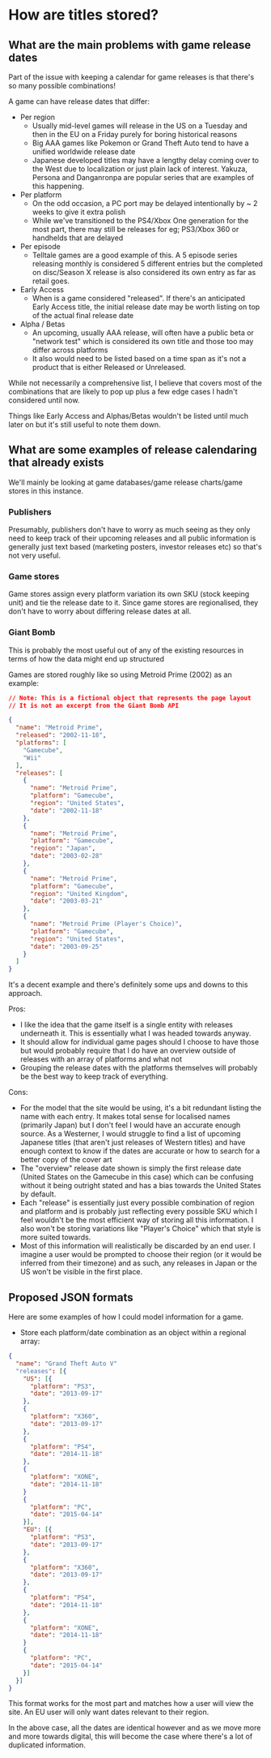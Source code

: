 # How are titles stored?

## What are the main problems with game release dates

Part of the issue with keeping a calendar for game releases is that there's so many possible combinations!

A game can have release dates that differ:
  * Per region
    - Usually mid-level games will release in the US on a Tuesday and then in the EU on a Friday purely for boring historical reasons
    - Big AAA games like Pokemon or Grand Theft Auto tend to have a unified worldwide release date
    - Japanese developed titles may have a lengthy delay coming over to the West due to localization or just plain lack of interest. Yakuza, Persona and Danganronpa are popular series that are examples of this happening.
  * Per platform
    - On the odd occasion, a PC port may be delayed intentionally by ~ 2 weeks to give it extra polish
    - While we've transitioned to the PS4/Xbox One generation for the most part, there may still be releases for eg; PS3/Xbox 360 or handhelds that are delayed
  * Per episode
    - Telltale games are a good example of this. A 5 episode series releasing monthly is considered 5 different entries but the completed on disc/Season X release is also considered its own entry as far as retail goes.
  * Early Access
    - When is a game considered "released". If there's an anticipated Early Access title, the initial release date may be worth listing on top of the actual final release date
  * Alpha / Betas
    - An upcoming, usually AAA release, will often have a public beta or "network test" which is considered its own title and those too may differ across platforms
    - It also would need to be listed based on a time span as it's not a product that is either Released or Unreleased.

While not necessarily a comprehensive list, I believe that covers most of the combinations that are likely to pop up plus a few edge cases I hadn't considered until now.

Things like Early Access and Alphas/Betas wouldn't be listed until much later on but it's still useful to note them down.

## What are some examples of release calendaring that already exists

We'll mainly be looking at game databases/game release charts/game stores in this instance.

### Publishers

Presumably, publishers don't have to worry as much seeing as they only need to keep track of their upcoming releases and all public information is generally just text based (marketing posters, investor releases etc) so that's not very useful.

### Game stores

Game stores assign every platform variation its own SKU (stock keeping unit) and tie the release date to it. Since game stores are regionalised, they don't have to worry about differing release dates at all.

### Giant Bomb

This is probably the most useful out of any of the existing resources in terms of how the data might end up structured

Games are stored roughly like so using Metroid Prime (2002) as an example:

```json
// Note: This is a fictional object that represents the page layout
// It is not an excerpt from the Giant Bomb API

{
  "name": "Metroid Prime",
  "released": "2002-11-18",
  "platforms": [
    "Gamecube",
    "Wii"
  ],
  "releases": [
    {
      "name": "Metroid Prime",
      "platform": "Gamecube",
      "region": "United States",
      "date": "2002-11-18"
    },
    {
      "name": "Metroid Prime",
      "platform": "Gamecube",
      "region": "Japan",
      "date": "2003-02-28"
    },
    {
      "name": "Metroid Prime",
      "platform": "Gamecube",
      "region": "United Kingdom",
      "date": "2003-03-21"
    },
    {
      "name": "Metroid Prime (Player's Choice)",
      "platform": "Gamecube",
      "region": "United States",
      "date": "2003-09-25"
    }
  ]
}
```

It's a decent example and there's definitely some ups and downs to this approach.

Pros:

  - I like the idea that the game itself is a single entity with releases underneath it. This is essentially what I was headed towards anyway.
  - It should allow for individual game pages should I choose to have those but would probably require that I do have an overview outside of releases with an array of platforms and what not
  - Grouping the release dates with the platforms themselves will probably be the best way to keep track of everything. 

Cons:

  - For the model that the site would be using, it's a bit redundant listing the name with each entry. It makes total sense for localised names (primarily Japan) but I don't feel I would have an accurate enough source. As a Westerner, I would struggle to find a list of upcoming Japanese titles (that aren't just releases of Western titles) and have enough context to know if the dates are accurate or how to search for a better copy of the cover art
  - The "overview" release date shown is simply the first release date (United States on the Gamecube in this case) which can be confusing without it being outright stated and has a bias towards the United States by default.
  - Each "release" is essentially just every possible combination of region and platform and is probably just reflecting every possible SKU which I feel wouldn't be the most efficient way of storing all this information. I also won't be storing variations like "Player's Choice" which that style is more suited towards.
  - Most of this information will realistically be discarded by an end user. I imagine a user would be prompted to choose their region (or it would be inferred from their timezone) and as such, any releases in Japan or the US won't be visible in the first place.

## Proposed JSON formats

Here are some examples of how I could model information for a game.

* Store each platform/date combination as an object within a regional array:

```json
{
  "name": "Grand Theft Auto V"
  "releases": [{
    "US": [{
      "platform": "PS3",
      "date": "2013-09-17"
    },
    {
      "platform": "X360",
      "date": "2013-09-17"
    },
    {
      "platform": "PS4",
      "date": "2014-11-18"
    },
    {
      "platform": "XONE",
      "date": "2014-11-18"
    }
    {
      "platform": "PC",
      "date": "2015-04-14"
    }],
    "EU": [{
      "platform": "PS3",
      "date": "2013-09-17"
    },
    {
      "platform": "X360",
      "date": "2013-09-17"
    },
    {
      "platform": "PS4",
      "date": "2014-11-18"
    },
    {
      "platform": "XONE",
      "date": "2014-11-18"
    }
    {
      "platform": "PC",
      "date": "2015-04-14"
    }] 
  }]
}
```

This format works for the most part and matches how a user will view the site. An EU user will only want dates relevant to their region.

In the above case, all the dates are identical however and as we move more and more towards digital, this will become the case where there's a lot of duplicated information.